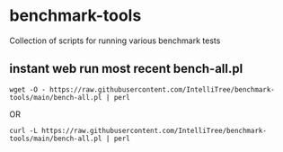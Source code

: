 # benchmark-tools
Collection of scripts for running various benchmark tests


## instant web run most recent bench-all.pl

```wget -O - https://raw.githubusercontent.com/IntelliTree/benchmark-tools/main/bench-all.pl | perl```

OR

```curl -L https://raw.githubusercontent.com/IntelliTree/benchmark-tools/main/bench-all.pl | perl```

